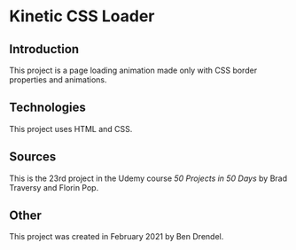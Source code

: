 # Kinetic CSS Loader

## Introduction

This project is a page loading animation made only with CSS border properties and animations.

## Technologies

This project uses HTML and CSS.

## Sources

This is the 23rd project in the Udemy course _50 Projects in 50 Days_ by Brad Traversy and Florin Pop.

## Other

This project was created in February 2021 by Ben Drendel.
